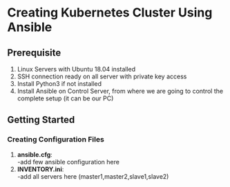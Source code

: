 # Creating Kubernetes Cluster Using Ansible


## Prerequisite

1. Linux Servers with Ubuntu 18.04 installed
2. SSH connection ready on all server with private key access
3. Install Python3 if not installed
4. Install Ansible on Control Server, from where we are going to control the complete setup (it can be our PC)



## Getting Started 

### Creating Configuration Files

1. **ansible.cfg**:   
    -add few ansible configuration here
2. **INVENTORY.ini**:    
    -add all servers here (master1,master2,slave1,slave2)

